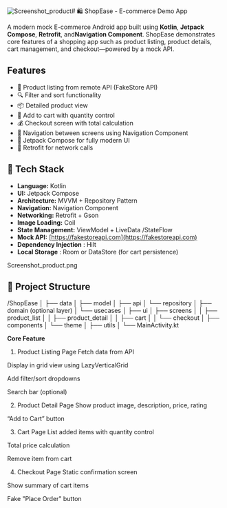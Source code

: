 ![Screenshot_product](https://github.com/user-attachments/assets/2a2d6a46-1eee-41f9-9188-e39bc77e979a)# 🛍️ ShopEase - E-commerce Demo App

A modern mock E-commerce Android app built using **Kotlin**, **Jetpack Compose**, **Retrofit**, and**Navigation Component**. ShopEase demonstrates core features of a shopping app such as product listing, product details, cart management, and checkout—powered by a mock API.

##  Features

- 🛒 Product listing from remote API (FakeStore API)
- 🔍 Filter and sort functionality
- 📦 Detailed product view
- 🧺 Add to cart with quantity control
- 💰 Checkout screen with total calculation
- 🔄 Navigation between screens using Navigation Component
- 🌙 Jetpack Compose for fully modern UI
- 📶 Retrofit for network calls

## 🧱 Tech Stack

- **Language:** Kotlin
- **UI:** Jetpack Compose
- **Architecture:** MVVM + Repository Pattern
- **Navigation:** Navigation Component
- **Networking:** Retrofit + Gson
- **Image Loading:** Coil
- **State Management:** ViewModel + LiveData /StateFlow
- **Mock API:** [https://fakestoreapi.com](https://fakestoreapi.com)
- **Dependency Injection** : Hilt
- **Local Storage** : Room or DataStore (for cart persistence)

Screenshot_product.png


## 🔧 Project Structure
/ShopEase
│
├── data
│   ├── model
│   ├── api
│   └── repository
│
├── domain (optional layer)
│   └── usecases
│
├── ui
│   ├── screens
│   │   ├── product_list
│   │   ├── product_detail
│   │   ├── cart
│   │   └── checkout
│   ├── components
│   └── theme
│
├── utils
│
└── MainActivity.kt

**Core Feature**
1. Product Listing Page
   Fetch data from API

Display in grid view using LazyVerticalGrid

Add filter/sort dropdowns

Search bar (optional)

2. Product Detail Page
   Show product image, description, price, rating

“Add to Cart” button

3. Cart Page
   List added items with quantity control

Total price calculation

Remove item from cart

4. Checkout Page
   Static confirmation screen

Show summary of cart items

Fake "Place Order" button
